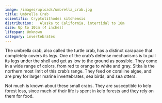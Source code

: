 ```yaml
---
image: /images/uploads/umbrella_crab.jpg
title: Umbrella Crab
scientific: Cryptolithodes sitchensis
distribution:   Alaska to California, intertidal to 18m
size: Up to 10cm (4 inches)
lifespan: Unknown
category: invertebrates
---
```


The umbrella crab, also called the turtle crab, has a distinct carapace that completely covers its legs. One of the crab’s defense mechanisms is to pull its legs under the shell and get as low to the ground as possible. They come in a wide range of colors, from red to orange to white and gray. Sitka is the northern most limit of this crab’s range. They feed on coralline algae, and are prey for larger marine invertebrates, sea birds, and sea otters.

Not much is known about these small crabs. They are susceptible to kelp forest loss, since much of their life is spent in kelp forests and they rely on them for food.